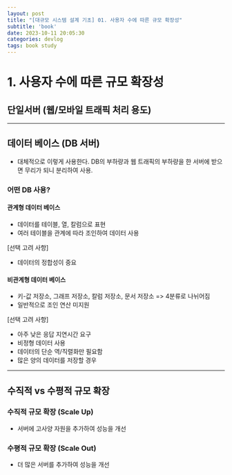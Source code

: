 ```yaml
---
layout: post
title: "[대규모 시스템 설계 기초] 01. 사용자 수에 따른 규모 확장성"
subtitle: 'book'
date: 2023-10-11 20:05:30
categories: devlog
tags: book study
---
```


# 1. 사용자 수에 따른 규모 확장성

## 단일서버 (웹/모바일 트래픽 처리 용도)

---

## 데이터 베이스 (DB 서버)

- 대체적으로 이렇게 사용한다. DB의 부하량과 웹 트래픽의 부하량을 한 서버에 받으면 무리가 되니 분리하여 사용.

### 어떤 DB 사용?

#### 관계형 데이터 베이스

- 데이터를 테이블, 열, 칼럼으로 표현
- 여러 테이블을 관계에 따라 조인하여 데이터 사용

[선택 고려 사항]

- 데이터의 정합성이 중요

#### 비관계형 데이터 베이스

- 키-값 저장소, 그래프 저장소, 칼럼 저장소, 문서 저장소 => 4분류로 나뉘어짐
- 일반적으로 조인 연산 미지원

[선택 고려 사항]

- 아주 낮은 응답 지연시간 요구
- 비정형 데이터 사용
- 데이터의 단순 역/직렬화만 필요함
- 많은 양의 데이터를 저장할 경우

---

## 수직적 vs 수평적 규모 확장

### 수직적 규모 확장 (Scale Up)

- 서버에 고사양 자원을 추가하여 성능을 개선



### 수평적 규모 확장 (Scale Out)

- 더 많은 서버를 추가하여 성능을 개선
